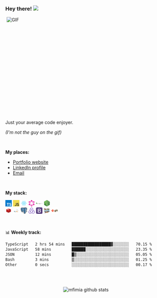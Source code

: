 ### Hey there! <img src="https://media.giphy.com/media/hvRJCLFzcasrR4ia7z/giphy.gif" width="25px">

<img align="right" alt="GIF" src="https://github.com/abhisheknaiidu/abhisheknaiidu/blob/master/code.gif?raw=true" width="500" height="320" />

Just your average code enjoyer. 

*(I'm not the guy on the gif)*

<br />

**My places:**

- [Portfolio website](https://mfimia.vercel.app/ "mfimia website")
- [LinkedIn profile](https://www.linkedin.com/in/martinfimia/ "mfimia LinkedIn")
- [Email](mailto:martin.fimia.osuna@hotmail.com)

<br />

**My stack:**  

<code><img height="20" src="https://raw.githubusercontent.com/github/explore/80688e429a7d4ef2fca1e82350fe8e3517d3494d/topics/typescript/typescript.png"></code>
<code><img height="20" src="https://raw.githubusercontent.com/github/explore/80688e429a7d4ef2fca1e82350fe8e3517d3494d/topics/javascript/javascript.png"></code>
<code><img height="20" src="https://raw.githubusercontent.com/github/explore/80688e429a7d4ef2fca1e82350fe8e3517d3494d/topics/react/react.png"></code>
<code><img height="20" src="https://raw.githubusercontent.com/github/explore/5c058a388828bb5fde0bcafd4bc867b5bb3f26f3/topics/graphql/graphql.png"></code>
<code><img height="20" src="https://raw.githubusercontent.com/github/explore/5c058a388828bb5fde0bcafd4bc867b5bb3f26f3/topics/mongodb/mongodb.png"></code>
<code><img height="20" src="https://raw.githubusercontent.com/github/explore/80688e429a7d4ef2fca1e82350fe8e3517d3494d/topics/nodejs/nodejs.png"></code>
<br />
<code><img height="20" src="https://raw.githubusercontent.com/github/explore/80688e429a7d4ef2fca1e82350fe8e3517d3494d/topics/redis/redis.png"></code>
<code><img height="20" src="https://raw.githubusercontent.com/github/explore/80688e429a7d4ef2fca1e82350fe8e3517d3494d/topics/mysql/mysql.png"></code>
<code><img height="20" src="https://raw.githubusercontent.com/github/explore/80688e429a7d4ef2fca1e82350fe8e3517d3494d/topics/postgresql/postgresql.png"></code>
<code><img height="20" src="https://raw.githubusercontent.com/github/explore/80688e429a7d4ef2fca1e82350fe8e3517d3494d/topics/redux/redux.png"></code>
<code><img height="20" src="https://raw.githubusercontent.com/github/explore/80688e429a7d4ef2fca1e82350fe8e3517d3494d/topics/bootstrap/bootstrap.png"></code>
<code><img height="20" src="https://raw.githubusercontent.com/github/explore/80688e429a7d4ef2fca1e82350fe8e3517d3494d/topics/phaser/phaser.png"></code>
<code><img height="20" src="https://raw.githubusercontent.com/github/explore/80688e429a7d4ef2fca1e82350fe8e3517d3494d/topics/git/git.png"></code>

<br />

📊 **Weekly track:**
<!--START_SECTION:waka-->

```text
TypeScript   2 hrs 54 mins   █████████████████▓░░░░░░░   70.15 %
JavaScript   58 mins         ██████░░░░░░░░░░░░░░░░░░░   23.35 %
JSON         12 mins         █▒░░░░░░░░░░░░░░░░░░░░░░░   05.05 %
Bash         3 mins          ▒░░░░░░░░░░░░░░░░░░░░░░░░   01.25 %
Other        0 secs          ░░░░░░░░░░░░░░░░░░░░░░░░░   00.17 %
```

<!--END_SECTION:waka-->


<br />
<br />
<p align="center"> <img src="https://github-readme-stats.vercel.app/api?username=mfimia&show_icons=true&theme=github_dark" alt="mfimia github stats" />
